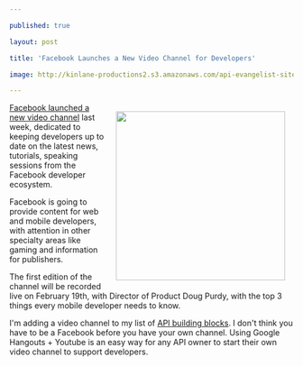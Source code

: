 ---
published: true
layout: post
title: 'Facebook Launches a New Video Channel for Developers'
image: http://kinlane-productions2.s3.amazonaws.com/api-evangelist-site/blog/fb-devlive-blog-stacked.png
---

<p><img style="padding: 15px;" src="https://s3.amazonaws.com/kinlane-productions2/facebook/fb-devlive-blog-stacked.png" alt="" width="300" align="right" />
<p><a title="Facebook launched a new video channel" href="https://developers.facebook.com/blog/post/2013/02/06/a-new-video-channel-for-developers--facebook-developers-live/">Facebook launched a new video channel</a> last week, dedicated to keeping developers up to date on the latest news, tutorials, speaking sessions from the Facebook developer ecosystem.
<p>Facebook is going to provide content for web and mobile developers, with attention in other specialty areas like gaming and information for publishers.
<p>The first edition of the channel will be recorded live on February 19th, with Director of Product Doug Purdy, with the top 3 things every mobile developer needs to know.
<p>I'm adding a video channel to my list of <a title="API building blocks" href="/buildingblocks/">API building blocks</a>.  I don't think you have to be a Facebook before you have your own channel.  Using Google Hangouts + Youtube is an easy way for any API owner to start their own video channel to support developers.

